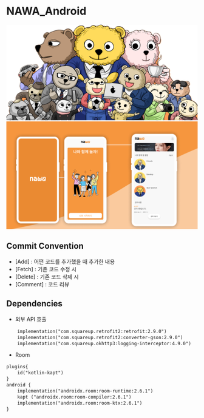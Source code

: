 ﻿# NAWA_Android

![main](https://github.com/hyunbin1/NAWA_Android/blob/main/imgs/main.png?raw=true)
![main2](https://github.com/hyunbin1/NAWA_Android/blob/main/imgs/main2.png?raw=true)

## Commit Convention

- [Add] : 어떤 코드를 추가했을 때 추가한 내용
- [Fetch] : 기존 코드 수정 시
- [Delete] : 기존 코드 삭제 시
- [Comment] : 코드 리뷰

## Dependencies

- 외부 API 호출

```
    implementation("com.squareup.retrofit2:retrofit:2.9.0")
    implementation("com.squareup.retrofit2:converter-gson:2.9.0")
    implementation("com.squareup.okhttp3:logging-interceptor:4.9.0")
```

- Room

```
plugins{
    id("kotlin-kapt")
}
android {
    implementation("androidx.room:room-runtime:2.6.1")
    kapt ("androidx.room:room-compiler:2.6.1")
    implementation("androidx.room:room-ktx:2.6.1")
}
```
